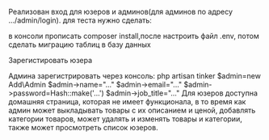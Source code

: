 Реализован вход для юзеров и админов(для админов по адресу .../admin/login). для теста нужно сделать:

в консоли прописать composer install,после настроить файл .env, потом сделать миграцию таблиц в базу данных

Зарегистировать юзера

Админа зарегистрировать через консоль:
php artisan tinker
$admin=new Add\Admin
$admin->name="..."
$admin->email="..."
$admin->password=Hash::make('...')
$admin->job_title="..."
Для юзеров доступна домашняя страница, которая не имеет функционала, в то время как админ может выкладывать товары с их описанием и ценой, добавлять категории товаров, может удалять и изменять товары и категории, также может просмотреть список юзеров.
